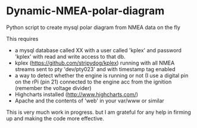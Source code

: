 # Dynamic-NMEA-polar-diagram
Python script to create mysql polar diagram from NMEA data on the fly

This requires 
 - a mysql database called XX with a user called 'kplex' and password 'kplex' with read and write access to that db.
 - kplex (https://github.com/stripydog/kplex) running with all NMEA streams sent to pty 'dev/pty023' and with timestamp tag enabled
 - a way to detect whether the engine is running or not (I use a digital pin on the rPi (pin 21) connected to the engine acc from the ignition (remember the voltage divider)
 - Highcharts installed (http://www.highcharts.com/)
 - Apache and the contents of 'web' in your var/www or similar

This is very much work in progress. but I am grateful for any help in firming up and making the code more effective.

